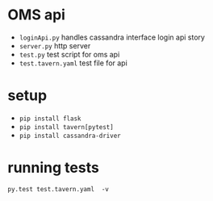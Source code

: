 # OMS api
- `loginApi.py` handles cassandra interface login api story
- `server.py` http server
- `test.py` test script for oms api
- `test.tavern.yaml` test file for api
# setup
- `pip install flask`
- `pip install tavern[pytest]`
- `pip install cassandra-driver`
# running tests
`py.test test.tavern.yaml  -v`